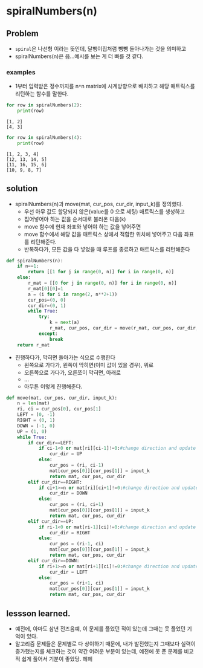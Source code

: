 # spiralNumbers(n)

## Problem
- `spiral`은 나선형 이라는 뜻인데, 달팽이집처럼 뺑뺑 돌아나가는 것을 의미하고
- spiralNumbers(n)은 음...예시를 보는 게 더 빠를 것 같다. 

### examples
- 1부터 입력받은 정수까지를 n`*`n matrix에 시계방향으로 배치하고 해당 매트릭스를 리턴하는 함수를 말한다. 
```python
for row in spiralNumbers(2):
    print(row)
```
```
[1, 2]
[4, 3]
```

```python
for row in spiralNumbers(4):
    print(row)
```
```
[1, 2, 3, 4]
[12, 13, 14, 5]
[11, 16, 15, 6]
[10, 9, 8, 7]
```

## solution

- spiralNumbers(n)과 move(mat, cur_pos, cur_dir, input_k)를 정의했다. 
	- 우선 아무 값도 할당되지 않은(value를 0 으로 세팅) 매트릭스를 생성하고
	- 집어넣어야 하는 값을 순서대로 불러온 다음(`k`)
	- move 함수에 현재 좌표와 넣어야 하는 값을 넣어주면
	- move 함수에서 해당 값을 매트릭스 상에서 적합한 위치에 넣어주고 다음 좌표를 리턴해준다. 
	- 반복하다가, 모든 값을 다 넣었을 때 루프를 종료하고 매트릭스를 리턴해준다

```python
def spiralNumbers(n):
    if n==1:
        return [[1 for j in range(0, n)] for i in range(0, n)] 
    else:
        r_mat = [[0 for j in range(0, n)] for i in range(0, n)]
        r_mat[0][0]=1
        a = (i for i in range(2, n**2+1))
        cur_pos=(0, 0)
        cur_dir=(0, 1)
        while True:
            try:
                k = next(a)
                r_mat, cur_pos, cur_dir = move(r_mat, cur_pos, cur_dir, k) 
            except:
                break
    return r_mat
```


- 진행하다가, 막히면 돌아가는 식으로 수행한다 
	- 왼쪽으로 가다가, 왼쪽이 막히면(이미 값이 있을 경우), 위로 
	- 오른쪽으로 가다가, 오른쪼이 막히면, 아래로
	- ... 
	- 아무튼 이렇게 진행해준다. 

```python
def move(mat, cur_pos, cur_dir, input_k):
    n = len(mat)
    ri, ci = cur_pos[0], cur_pos[1]
    LEFT = (0, -1)
    RIGHT = (0, 1)
    DOWN = (-1, 0)
    UP = (1, 0)
    while True:
        if cur_dir==LEFT:
            if ci-1<0 or mat[ri][ci-1]!=0:#change direction and update 
                cur_dir = UP
            else:
                cur_pos = (ri, ci-1)
                mat[cur_pos[0]][cur_pos[1]] = input_k
                return mat, cur_pos, cur_dir
        elif cur_dir==RIGHT:
            if ci+1>=n or mat[ri][ci+1]!=0:#change direction and update 
                cur_dir = DOWN
            else:
                cur_pos = (ri, ci+1)
                mat[cur_pos[0]][cur_pos[1]] = input_k
                return mat, cur_pos, cur_dir
        elif cur_dir==UP:
            if ri-1<0 or mat[ri-1][ci]!=0:#change direction and update 
                cur_dir = RIGHT
            else:
                cur_pos = (ri-1, ci)
                mat[cur_pos[0]][cur_pos[1]] = input_k
                return mat, cur_pos, cur_dir
        elif cur_dir==DOWN:
            if ri+1>=n or mat[ri+1][ci]!=0:#change direction and update 
                cur_dir = LEFT
            else:
                cur_pos = (ri+1, ci)
                mat[cur_pos[0]][cur_pos[1]] = input_k
                return mat, cur_pos, cur_dir
```

## lessson learned. 

- 예전에, 아마도 삼년 전즈음예, 이 문제를 풀었던 적이 있는데 그때는 못 풀었던 기억이 있다. 
- 알고리즘 문제들은 문제별로 다 상이하기 때문에, 내가 발전했는지 그때보다 실력이 증가했는지를 체크하는 것이 약간 어려운 부분이 있는데, 예전에 못 푼 문제를 비교적 쉽게 풀어서 기분이 좋았당. 헤헤 